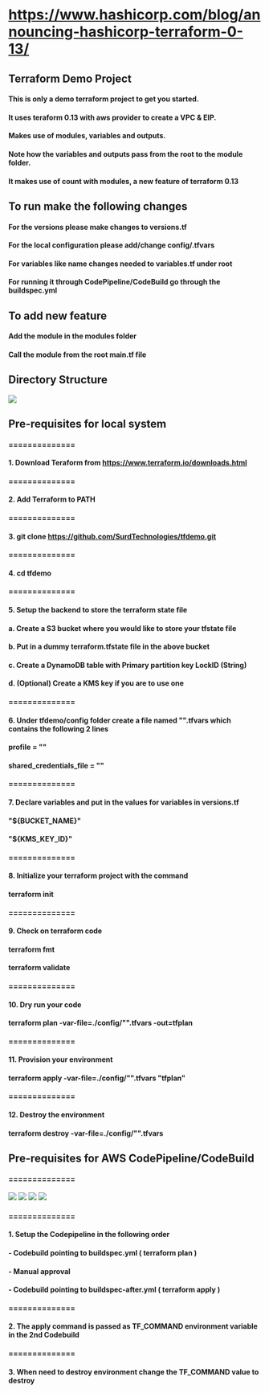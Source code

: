 # https://www.hashicorp.com/blog/announcing-hashicorp-terraform-0-13/
## Terraform Demo Project
#### This is only a demo terraform project to get you started. 
#### It uses teraform 0.13 with aws provider to create a VPC & EIP.
#### Makes use of modules, variables and outputs.
#### Note how the variables and outputs pass from the root to the module folder.
#### It makes use of count with modules, a new feature of terraform 0.13


## To run make the following changes
#### For the versions please make changes to versions.tf
#### For the local configuration please add/change config/<env>.tfvars
#### For variables like name changes needed to variables.tf under root
#### For running it through CodePipeline/CodeBuild go through the buildspec.yml

## To add new feature
#### Add the module in the modules folder
#### Call the module from the root main.tf file

## Directory Structure
<img src="./assets/directory_structure.png">

## Pre-requisites for local system
#### ==============
#### 1. Download Teraform from https://www.terraform.io/downloads.html
#### ==============
#### 2. Add Terraform to PATH
#### ==============
#### 3. git clone https://github.com/SurdTechnologies/tfdemo.git
#### ==============
#### 4. cd tfdemo 
#### ==============
#### 5. Setup the backend to store the terraform state file
####    a. Create a S3 bucket where you would like to store your tfstate file
####    b. Put in a dummy terraform.tfstate file in the above bucket
####    c. Create a DynamoDB table with Primary partition key LockID (String)
####    d. (Optional) Create a KMS key if you are to use one
#### ==============
#### 6. Under tfdemo/config folder create a file named "<env>".tfvars which contains the following 2 lines
####    profile = "<profile-name>"
####    shared_credentials_file = "<credential-file-path>"
#### ==============
#### 7. Declare variables and put in the values for variables in versions.tf
####    "${BUCKET_NAME}"
####    "${KMS_KEY_ID}"
#### ==============
#### 8. Initialize your terraform project with the command
####    terraform init
#### ==============
#### 9. Check on terraform code
####    terraform fmt
####    terraform validate
#### ==============
#### 10. Dry run your code
####    terraform plan -var-file=./config/"<env>".tfvars -out=tfplan
#### ==============
#### 11. Provision your environment
####    terraform apply -var-file=./config/"<env>".tfvars "tfplan"
#### ==============
#### 12. Destroy the environment
####    terraform destroy -var-file=./config/"<env>".tfvars


## Pre-requisites for AWS CodePipeline/CodeBuild
#### ==============
<img src="./assets/code_pipeline_1.png">
<img src="./assets/code_pipeline_2.png">
<img src="./assets/code_pipeline_3.png">
<img src="./assets/code_pipeline_4.png">

#### ==============
#### 1. Setup the Codepipeline in the following order
####    - Codebuild pointing to buildspec.yml ( terraform plan )
####    - Manual approval
####    - Codebuild pointing to buildspec-after.yml ( terraform apply )
#### ==============
#### 2. The apply command is passed as TF_COMMAND environment variable in the 2nd Codebuild
#### ==============
#### 3. When need to destroy environment change the TF_COMMAND value to destroy
